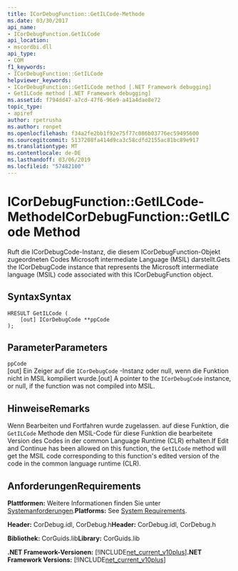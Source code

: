 ```yaml
---
title: ICorDebugFunction::GetILCode-Methode
ms.date: 03/30/2017
api_name:
- ICorDebugFunction.GetILCode
api_location:
- mscordbi.dll
api_type:
- COM
f1_keywords:
- ICorDebugFunction::GetILCode
helpviewer_keywords:
- ICorDebugFunction::GetILCode method [.NET Framework debugging]
- GetILCode method [.NET Framework debugging]
ms.assetid: f794dd47-a7cd-47f6-96e9-a41a4dae8e72
topic_type:
- apiref
author: rpetrusha
ms.author: ronpet
ms.openlocfilehash: f34a2fe2bb1f92e75f77c086b03776ec59495600
ms.sourcegitcommit: 5137208fa414d9ca3c58cdfd2155ac81bc89e917
ms.translationtype: MT
ms.contentlocale: de-DE
ms.lasthandoff: 03/06/2019
ms.locfileid: "57482100"
---
```

# <a name="icordebugfunctiongetilcode-method"></a><span data-ttu-id="b808c-102">ICorDebugFunction::GetILCode-Methode</span><span class="sxs-lookup"><span data-stu-id="b808c-102">ICorDebugFunction::GetILCode Method</span></span>
<span data-ttu-id="b808c-103">Ruft die ICorDebugCode-Instanz, die diesem ICorDebugFunction-Objekt zugeordneten Codes Microsoft intermediate Language (MSIL) darstellt.</span><span class="sxs-lookup"><span data-stu-id="b808c-103">Gets the ICorDebugCode instance that represents the Microsoft intermediate language (MSIL) code associated with this ICorDebugFunction object.</span></span>  
  
## <a name="syntax"></a><span data-ttu-id="b808c-104">Syntax</span><span class="sxs-lookup"><span data-stu-id="b808c-104">Syntax</span></span>  
  
```  
HRESULT GetILCode (  
    [out] ICorDebugCode **ppCode  
);  
```  
  
## <a name="parameters"></a><span data-ttu-id="b808c-105">Parameter</span><span class="sxs-lookup"><span data-stu-id="b808c-105">Parameters</span></span>  
 `ppCode`  
 <span data-ttu-id="b808c-106">[out] Ein Zeiger auf die `ICorDebugCode` -Instanz oder null, wenn die Funktion nicht in MSIL kompiliert wurde.</span><span class="sxs-lookup"><span data-stu-id="b808c-106">[out] A pointer to the `ICorDebugCode` instance, or null, if the function was not compiled into MSIL.</span></span>  
  
## <a name="remarks"></a><span data-ttu-id="b808c-107">Hinweise</span><span class="sxs-lookup"><span data-stu-id="b808c-107">Remarks</span></span>  
 <span data-ttu-id="b808c-108">Wenn Bearbeiten und Fortfahren wurde zugelassen. auf diese Funktion, die `GetILCode` Methode den MSIL-Code für diese Funktion die bearbeitete Version des Codes in der common Language Runtime (CLR) erhalten.</span><span class="sxs-lookup"><span data-stu-id="b808c-108">If Edit and Continue has been allowed on this function, the `GetILCode` method will get the MSIL code corresponding to this function's edited version of the code in the common language runtime (CLR).</span></span>  
  
## <a name="requirements"></a><span data-ttu-id="b808c-109">Anforderungen</span><span class="sxs-lookup"><span data-stu-id="b808c-109">Requirements</span></span>  
 <span data-ttu-id="b808c-110">**Plattformen:** Weitere Informationen finden Sie unter [Systemanforderungen](../../../../docs/framework/get-started/system-requirements.md).</span><span class="sxs-lookup"><span data-stu-id="b808c-110">**Platforms:** See [System Requirements](../../../../docs/framework/get-started/system-requirements.md).</span></span>  
  
 <span data-ttu-id="b808c-111">**Header:** CorDebug.idl, CorDebug.h</span><span class="sxs-lookup"><span data-stu-id="b808c-111">**Header:** CorDebug.idl, CorDebug.h</span></span>  
  
 <span data-ttu-id="b808c-112">**Bibliothek:** CorGuids.lib</span><span class="sxs-lookup"><span data-stu-id="b808c-112">**Library:** CorGuids.lib</span></span>  
  
 <span data-ttu-id="b808c-113">**.NET Framework-Versionen:** [!INCLUDE[net_current_v10plus](../../../../includes/net-current-v10plus-md.md)]</span><span class="sxs-lookup"><span data-stu-id="b808c-113">**.NET Framework Versions:** [!INCLUDE[net_current_v10plus](../../../../includes/net-current-v10plus-md.md)]</span></span>
